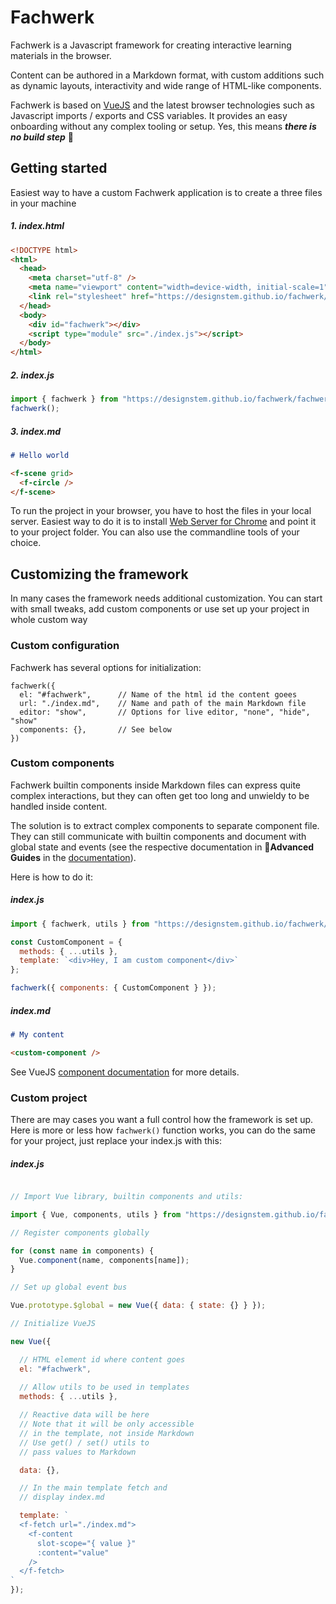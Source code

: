 # Fachwerk

Fachwerk is a Javascript framework for creating interactive learning materials in the browser.

Content can be authored in a Markdown format, with custom additions such as dynamic layouts, interactivity and wide range of HTML-like components.

Fachwerk is based on [VueJS](https://vuejs.org) and the latest browser technologies such as Javascript imports / exports and CSS variables. It provides an easy onboarding without any complex tooling or setup. Yes, this means ***there is no build step*** 🦄

## Getting started

Easiest way to have a custom Fachwerk application is to create a three files in your machine

##### 1. index.html

```html
<!DOCTYPE html>
<html>
  <head>
    <meta charset="utf-8" />
    <meta name="viewport" content="width=device-width, initial-scale=1" />
    <link rel="stylesheet" href="https://designstem.github.io/fachwerk/fachwerk.css" />
  </head>
  <body>
    <div id="fachwerk"></div>
    <script type="module" src="./index.js"></script>
  </body>
</html>
```

##### 2. index.js

```js
import { fachwerk } from "https://designstem.github.io/fachwerk/fachwerk.js";
fachwerk();
```

##### 3. index.md

```md
# Hello world

<f-scene grid>
  <f-circle />
</f-scene>
```

To run the project in your browser, you have to host the files in your local server. Easiest way to do it is to install [Web Server for Chrome](https://chrome.google.com/webstore/detail/web-server-for-chrome/ofhbbkphhbklhfoeikjpcbhemlocgigb?hl=en) and point it to your project folder. You can also use the commandline tools of your choice.

## Customizing the framework

In many cases the framework needs additional customization. You can start with small tweaks, add custom components or use set up your project in whole custom way

### Custom configuration

Fachwerk has several options for initialization:

    fachwerk({
      el: "#fachwerk",      // Name of the html id the content goees
      url: "./index.md",    // Name and path of the main Markdown file
      editor: "show",       // Options for live editor, "none", "hide", "show"
      components: {},       // See below
    })
    
### Custom components

Fachwerk builtin components inside Markdown files can express quite complex interactions, but they can often get too long and unwieldy to be handled inside content.

The solution is to extract complex components to separate component file. They can still communicate with builtin components and document with global state and events (see the respective documentation in 🔮**Advanced Guides** in the [documentation](/docs)).

Here is how to do it:

##### index.js

```js
import { fachwerk, utils } from "https://designstem.github.io/fachwerk/fachwerk.js";

const CustomComponent = {
  methods: { ...utils },
  template: `<div>Hey, I am custom component</div>`
};

fachwerk({ components: { CustomComponent } });
```

##### index.md

```md
# My content

<custom-component />
```

See VueJS [component documentation](https://vuejs.org/v2/guide/components.html) for more details.

### Custom project

There are may cases you want a full control how the framework is set up. Here is more or less how `fachwerk()` function works, you can do the same for your project, just replace your index.js with this:

##### index.js

```js

// Import Vue library, builtin components and utils:

import { Vue, components, utils } from "https://designstem.github.io/fachwerk/fachwerk.js";

// Register components globally

for (const name in components) {
  Vue.component(name, components[name]);
}

// Set up global event bus

Vue.prototype.$global = new Vue({ data: { state: {} } });

// Initialize VueJS

new Vue({

  // HTML element id where content goes
  el: "#fachwerk",
  
  // Allow utils to be used in templates
  methods: { ...utils },

  // Reactive data will be here
  // Note that it will be only accessible
  // in the template, not inside Markdown
  // Use get() / set() utils to 
  // pass values to Markdown

  data: {},

  // In the main template fetch and
  // display index.md

  template: `
  <f-fetch url="./index.md">
    <f-content
      slot-scope="{ value }"
      :content="value"
    />
  </f-fetch>
`
});